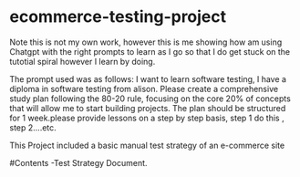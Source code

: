 # ecommerce-testing-project

Note this is not my own work, however this is me showing how am using Chatgpt with the right prompts to learn as I go so that I do get stuck on the tutotial spiral however I learn by doing.

The prompt used was as follows:
I want to learn software testing, I have a diploma in software testing from alison. Please create a comprehensive study plan following the 80-20 rule, focusing on the core 20% of concepts that will allow me to start building projects. The plan should be structured for 1 week.please provide lessons on a step by step basis, step 1 do this , step 2....etc.

This Project included a basic manual test strategy of an e-commerce site

#Contents
-Test Strategy Document.
